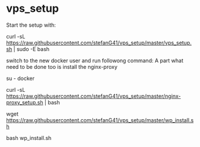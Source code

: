 # vps_setup


Start the setup with:


curl -sL  https://raw.githubusercontent.com/stefanG41/vps_setup/master/vps_setup.sh | sudo -E bash

switch to the new docker user and run followong command:
A part what need to be done too is install the nginx-proxy

su - docker 


curl -sL  https://raw.githubusercontent.com/stefanG41/vps_setup/master/nginx-proxy_setup.sh | bash



wget https://raw.githubusercontent.com/stefanG41/vps_setup/master/wp_install.sh

bash wp_install.sh
